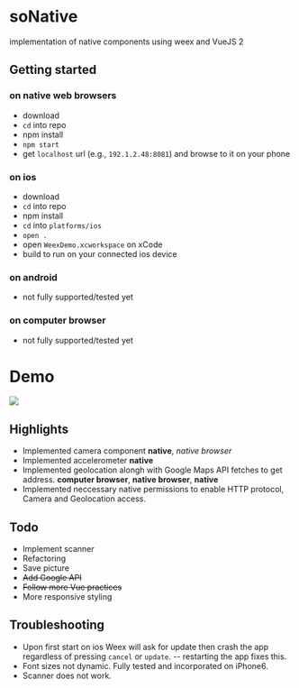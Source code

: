 
# soNative
implementation of native components using weex and VueJS 2

## Getting started

### on native web browsers 
- download
- `cd` into repo
- npm install
- `npm start`
- get `localhost` url (e.g., `192.1.2.48:8081`) and browse to it on your phone

### on ios
- download
- `cd` into repo
- npm install
- `cd` into `platforms/ios`
- `open .`
- open `WeexDemo.xcworkspace` on xCode
- build to run on your connected ios device

### on android
- not fully supported/tested yet

### on computer browser
- not fully supported/tested yet

# Demo
![](https://media.giphy.com/media/l0CPbTxDLdmgHRjQk/giphy.gif "")

## Highlights
- Implemented camera component **native**, *native browser*
- Implemented accelerometer **native**
- Implemented geolocation alongh with Google Maps API fetches to get address. **computer browser**, **native browser**, **native**
- Implemented neccessary native permissions to enable HTTP protocol, Camera and Geolocation access.

## Todo
- Implement scanner
- Refactoring
- Save picture
- ~~Add Google API~~
- ~~Follow more Vue practices~~ 
- More responsive styling

## Troubleshooting
- Upon first start on ios Weex will ask for update then crash the app regardless of pressing `cancel` or `update`.
-- restarting the app fixes this.
- Font sizes not dynamic. Fully tested and incorporated on iPhone6.
- Scanner does not work.
